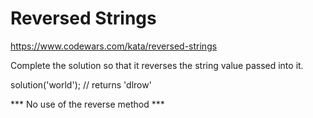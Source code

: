# Reversed Strings

https://www.codewars.com/kata/reversed-strings

Complete the solution so that it reverses the string value passed into it.

solution('world'); // returns 'dlrow'

*** No use of the reverse method ***